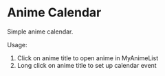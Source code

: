 # Anime Calendar

Simple anime calendar.

Usage:

1) Click on anime title to open anime in MyAnimeList
2) Long сlick on anime title to set up calendar event
